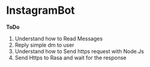 # InstagramBot

**ToDo**
1) Understand how to Read Messages
2) Reply simple dm to user
3) Understand how to Send https request with Node.Js
4) Send Https to Rasa and wait for the response
